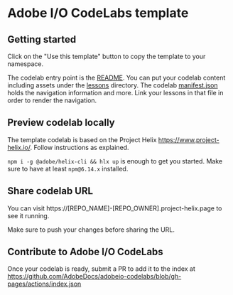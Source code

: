 # Adobe I/O CodeLabs template

## Getting started 

Click on the "Use this template" button to copy the template to your namespace. 

The codelab entry point is the [README](README.md). You can put your codelab content including assets under the [lessons](/lessons) directory. The codelab [manifest.json](manifest.json) holds the navigation information and more. Link your lessons in that file in order to render the navigation.

## Preview codelab locally

The template codelab is based on the Project Helix https://www.project-helix.io/. Follow instructions as explained.

`npm i -g @adobe/helix-cli && hlx up` is enough to get you started. Make sure to have at least `npm@6.14.x` installed. 

## Share codelab URL

You can visit https://[REPO_NAME]-[REPO_OWNER].project-helix.page to see it running. 

Make sure to push your changes before sharing the URL.

## Contribute to Adobe I/O CodeLabs

Once your codelab is ready, submit a PR to add it to the index at https://github.com/AdobeDocs/adobeio-codelabs/blob/gh-pages/actions/index.json  



  
